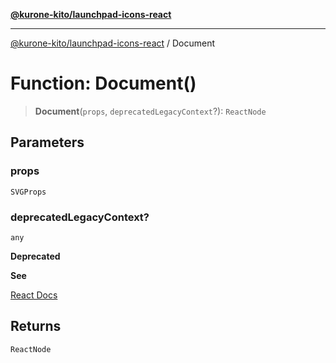 [**@kurone-kito/launchpad-icons-react**](../README.md)

***

[@kurone-kito/launchpad-icons-react](../globals.md) / Document

# Function: Document()

> **Document**(`props`, `deprecatedLegacyContext`?): `ReactNode`

## Parameters

### props

`SVGProps`

### deprecatedLegacyContext?

`any`

**Deprecated**

**See**

[React Docs](https://legacy.reactjs.org/docs/legacy-context.html#referencing-context-in-lifecycle-methods)

## Returns

`ReactNode`
